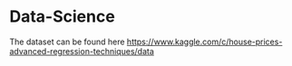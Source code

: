 # Data-Science

The dataset can be found here
https://www.kaggle.com/c/house-prices-advanced-regression-techniques/data

